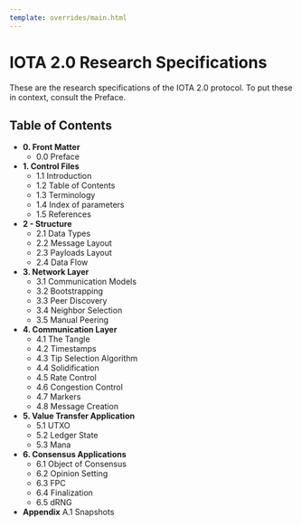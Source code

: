 ```yaml
---
template: overrides/main.html
---
```


# IOTA 2.0 Research Specifications

These are the research specifications of the IOTA 2.0 protocol.  To put these in context, consult the Preface.

## Table of Contents

- **0. Front Matter**
	- 0.0 Preface
- **1. Control Files**
	- 1.1	Introduction
	- 1.2	Table of Contents
	- 1.3	Terminology
	- 1.4	Index of parameters
	- 1.5	References
- **2 - Structure**
	- 2.1	Data Types
	- 2.2	Message Layout
	- 2.3	Payloads Layout
	- 2.4	Data Flow
- **3. Network Layer**
	- 3.1	Communication Models
	- 3.2	Bootstrapping
	- 3.3	Peer Discovery
	- 3.4	Neighbor Selection
	- 3.5	Manual Peering
- **4. Communication Layer**
	- 4.1	The Tangle
	- 4.2 Timestamps
	- 4.3 Tip Selection Algorithm
	- 4.4	 Solidification
	- 4.5	 Rate Control
	- 4.6 Congestion Control
	- 4.7	Markers
	- 4.8	Message Creation
- **5. Value Transfer Application**
	- 5.1	UTXO
	- 5.2	Ledger State
	- 5.3	Mana
- **6. Consensus Applications**
	- 6.1 Object of Consensus
	- 6.2 Opinion Setting
	- 6.3 FPC
	- 6.4 Finalization
	- 6.5 dRNG
- **Appendix**
	A.1	Snapshots


